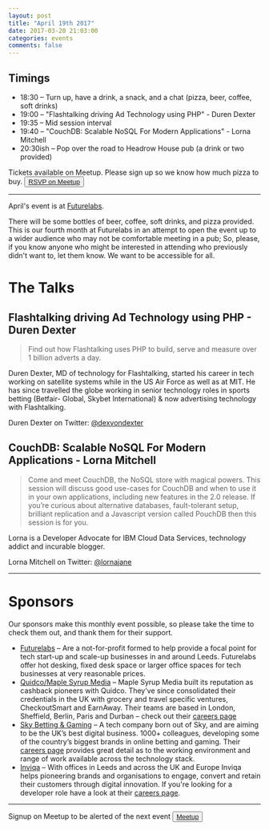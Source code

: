 ```yaml
---
layout: post
title: "April 19th 2017"
date: 2017-03-20 21:03:00
categories: events
comments: false
---
```


## Timings
* 18:30 – Turn up, have a drink, a snack, and a chat (pizza, beer, coffee, soft drinks)
* 19:00 – "Flashtalking driving Ad Technology using PHP" - Duren Dexter
* 19:35 – Mid session interval
* 19:40 – "CouchDB: Scalable NoSQL For Modern Applications" - Lorna Mitchell
* 20:30ish – Pop over the road to Headrow House pub (a drink or two provided)

Tickets available on Meetup. Please sign up so we know how much pizza to buy. <button>[RSVP on Meetup](https://www.meetup.com/leedsphp/events/238572200/)</button>

<hr/>

April's event is at [Futurelabs](http://futurelabs.org.uk/).

There will be some bottles of beer, coffee, soft drinks, and pizza provided. This is our fourth month at Futurelabs in an attempt to open the event up to a wider audience who may not be comfortable meeting in a pub; So, please, if you know anyone who might be interested in attending who previously didn't want to, let them know. We want to be accessible for all.

# The Talks

## Flashtalking driving Ad Technology using PHP - Duren Dexter

> Find out how Flashtalking uses PHP to build, serve and measure over 1 billion adverts a day.

Duren Dexter, MD of technology for Flashtalking, started his career in tech working on satellite systems while in the US Air Force as well as at MIT.  He has since travelled the globe working in senior technology roles in sports betting (Betfair- Global, Skybet International) & now advertising technology with Flashtalking.

Duren Dexter on Twitter: [@dexvondexter](https://twitter.com/dexvondexter)

## CouchDB: Scalable NoSQL For Modern Applications - Lorna Mitchell

> Come and meet CouchDB, the NoSQL store with magical powers. This session will discuss good use-cases for CouchDB and when to use it in your own applications, including new features in the 2.0 release.  If you’re curious about alternative databases, fault-tolerant setup, brilliant replication and a Javascript version called PouchDB then this session is for you.

Lorna is a Developer Advocate for IBM Cloud Data Services, technology addict and incurable blogger.

Lorna Mitchell on Twitter: [@lornajane](https://twitter.com/lornajane)

<hr/>

# Sponsors

Our sponsors make this monthly event possible, so please take the time to check them out, and thank them for their support.

* [Futurelabs](http://futurelabs.org.uk/) – Are a not-for-profit formed to help provide a focal
point for tech start-up and scale-up businesses in and around Leeds. Futurelabs offer hot desking, fixed desk space or larger office spaces for tech businesses at very reasonable prices.
* [Quidco/Maple Syrup Media](https://www.maplesyrupmedia.com/our-story/) – Maple Syrup Media built its reputation as cashback pioneers with Quidco. They’ve since consolidated their credentials in the UK with grocery and travel specific ventures, CheckoutSmart and EarnAway. Their teams are based in London, Sheffield, Berlin, Paris and Durban – check out their [careers page](https://www.maplesyrupmedia.com/careers/)
* [Sky Betting & Gaming](http://skybetcareers.com/about-us) – A tech company born out of Sky, and are aiming to be the UK’s best digital business. 1000+ colleagues, developing some of the country’s biggest brands in online betting and gaming. Their [careers page](http://skybetcareers.com/) provides great detail as to the working environment and range of work available across the technology stack.
* [Inviqa](http://inviqa.com/) – With offices in Leeds and across the UK and Europe Inviqa helps pioneering brands and organisations to engage, convert and retain their customers through digital innovation. If you're looking for a developer role have a look at their [careers page](https://inviqa.com/company/careers).

<hr/>

Signup on Meetup to be alerted of the next event <button>[Meetup](https://www.meetup.com/leedsphp/)</button>
